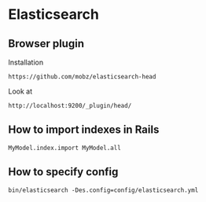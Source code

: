 # Elasticsearch

## Browser plugin

Installation

    https://github.com/mobz/elasticsearch-head

Look at

    http://localhost:9200/_plugin/head/

## How to import indexes in Rails

    MyModel.index.import MyModel.all

## How to specify config

    bin/elasticsearch -Des.config=config/elasticsearch.yml
